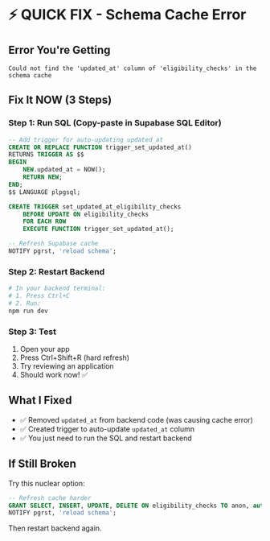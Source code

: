 # ⚡ QUICK FIX - Schema Cache Error

## Error You're Getting
```
Could not find the 'updated_at' column of 'eligibility_checks' in the schema cache
```

## Fix It NOW (3 Steps)

### Step 1: Run SQL (Copy-paste in Supabase SQL Editor)
```sql
-- Add trigger for auto-updating updated_at
CREATE OR REPLACE FUNCTION trigger_set_updated_at()
RETURNS TRIGGER AS $$
BEGIN
    NEW.updated_at = NOW();
    RETURN NEW;
END;
$$ LANGUAGE plpgsql;

CREATE TRIGGER set_updated_at_eligibility_checks
    BEFORE UPDATE ON eligibility_checks
    FOR EACH ROW
    EXECUTE FUNCTION trigger_set_updated_at();

-- Refresh Supabase cache
NOTIFY pgrst, 'reload schema';
```

### Step 2: Restart Backend
```bash
# In your backend terminal:
# 1. Press Ctrl+C
# 2. Run:
npm run dev
```

### Step 3: Test
1. Open your app
2. Press Ctrl+Shift+R (hard refresh)
3. Try reviewing an application
4. Should work now! ✅

## What I Fixed
- ✅ Removed `updated_at` from backend code (was causing cache error)
- ✅ Created trigger to auto-update `updated_at` column
- ✅ You just need to run the SQL and restart backend

## If Still Broken
Try this nuclear option:
```sql
-- Refresh cache harder
GRANT SELECT, INSERT, UPDATE, DELETE ON eligibility_checks TO anon, authenticated;
NOTIFY pgrst, 'reload schema';
```

Then restart backend again.
